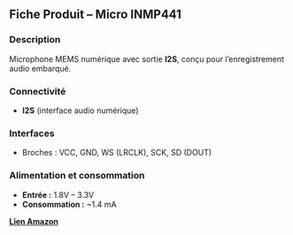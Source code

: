 ##  Fiche Produit – **Micro INMP441**

### Description

Microphone MEMS numérique avec sortie **I2S**, conçu pour l’enregistrement audio embarqué.

### Connectivité

* **I2S** (interface audio numérique)

###  Interfaces

* Broches : VCC, GND, WS (LRCLK), SCK, SD (DOUT)

###  Alimentation et consommation

* **Entrée :** 1.8V – 3.3V
* **Consommation :** \~1.4 mA

[**Lien Amazon**](https://www.amazon.fr/gp/product/B0CJY2GSZ7/ref=ox_sc_act_title_6?smid=A1A7E5ILEFA1R3&psc=1)
